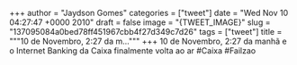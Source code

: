 
+++
author = "Jaydson Gomes"
categories = ["tweet"]
date = "Wed Nov 10 04:27:47 +0000 2010"
draft = false
image = "{TWEET_IMAGE}"
slug = "137095084a0bed78ff451967cbb4f27d349c7d26"
tags = ["tweet"]
title = """10 de Novembro, 2:27 da m..."""
+++
10 de Novembro, 2:27 da manhã e o Internet Banking da Caixa finalmente volta ao ar #Caixa #Failzao
